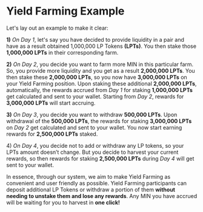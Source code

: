 # Yield Farming Example

Let's lay out an example to make it clear:

**1)** _On Day 1_, let's say you have decided to provide liquidity in a pair and have as a result obtained 1,000,000 LP Tokens **(LPTs)**. You then stake those **1,000,000 LPTs** in their corresponding farm.&#x20;

**2)** _On Day 2_, you decide you want to farm more MIN in this particular farm. So, you provide more liquidity and you get as a result **2,000,000 LPTs**. You then stake these **2,000,000 LPTs**, so you now have **3,000,000 LPTs** on your Yield Farming position. Upon staking these additional **2,000,000 LPTs**, automatically, the rewards accrued from _Day 1_ for staking **1,000,000 LPTs** get calculated and sent to your wallet. Starting from _Day 2_, rewards for **3,000,000 LPTs** will start accruing.

**3)** _On Day 3_, you decide you want to withdraw **500,000 LPTs**. Upon withdrawal of the **500,000 LPTs**, the rewards for staking **3,000,000 LPTs** on _Day 2_ get calculated and sent to your wallet. You now start earning rewards for **2,500,000 LPTs** staked.&#x20;

4\) _On Day 4_, you decide not to add or withdraw any LP tokens, so your LPTs amount doesn’t change. But you decide to harvest your current rewards, so then rewards for staking **2,500,000 LPTs** during _Day 4_ will get sent to your wallet.

In essence, through our system, we aim to make Yield Farming as convenient and user friendly as possible. Yield Farming participants can deposit additional LP Tokens or withdraw a portion of them **without needing to unstake them and lose any rewards**. Any MIN you have accrued will be waiting for you to harvest in **one click!**

